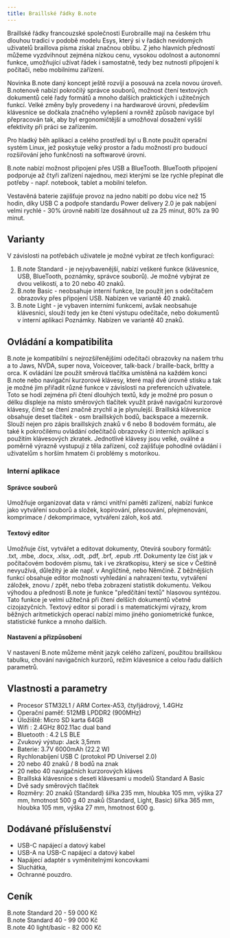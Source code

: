 ```yaml
---
title: Braillské řádky B.note
---
```


  
Braillské řádky francouzské společnosti Eurobraille mají na českém trhu dlouhou tradici v podobě modelu Esys, který si v řadách nevidomých uživatelů braillova písma získal značnou oblibu. Z jeho hlavních předností můžeme vyzdvihnout zejména nízkou cenu, vysokou odolnost a autonomní funkce, umožňující užívat  řádek i samostatně, tedy bez nutnosti připojení k počítači, nebo mobilnímu zařízení.

Novinka B.note daný koncept ještě rozvíjí a posouvá na zcela novou úroveň.
B.notenově nabízí pokročilý správce souborů, možnost čtení textových dokumentů celé řady formátů a mnoho dalších praktických i užitečných funkcí.
Velké změny byly provedeny i na hardwarové úrovni, především klávesnice se dočkala značného vylepšení a rovněž způsob navigace byl přepracován tak, aby byl ergonomičtější a umožňoval dosažení vyšší efektivity při práci se zařízením.

Pro hladký  běh aplikací a celého prostředí byl u B.note použit operační systém Linux, jež poskytuje velký prostor a  řadu možností pro budoucí rozšiřování jeho funkčnosti na softwarové úrovni.

B.note nabízí možnost připojení přes USB a BlueTooth.
BlueTooth připojení podporuje až čtyři zařízení najednou, mezi kterými se lze rychle přepínat dle potřeby - např. notebook, tablet a mobilní telefon.

Vestavěná baterie zajišťuje provoz na jedno nabití po dobu více než 15 hodin, díky USB C a podpoře standardu Power delivery 2.0 je pak nabíjení velmi rychlé - 30% úrovně nabití lze dosáhnout už za 25 minut, 80% za 90 minut.

## Varianty
V závislosti na potřebách uživatele je možné vybírat ze třech konfigurací:
1. B.note Standard - je nejvybavenější, nabízí veškeré funkce (klávesnice, USB, BlueTooth, poznámky, správce souborů).
Je možné vybýrat ze dvou velikostí, a to 20 nebo 40 znaků.
2. B.note Basic - neobsahuje interní funkce, lze použít jen s odečítačem obrazovky přes připojení USB. Nabízen ve variantě 40 znaků.
3. B.note Light - je vybaven interními funkcemi, avšak neobsahuje klávesnici, slouží tedy jen ke čtení výstupu odečítače, nebo dokumentů v interní aplikaci Poznámky.
Nabízen ve variantě 40 znaků.

## Ovládání a kompatibilita
B.note je kompatibilní s nejrozšířenějšími odečítači obrazovky na našem trhu a to  Jaws, NVDA, super nova, Voiceover, talk-back / braille-back,
brltty a orca.
K ovládání lze použít  směrová tlačítka umístěná na každém konci B.note nebo navigační kurzorové klávesy, které mají dvě úrovně stisku a tak je možné jim přiřadit různé funkce v závislosti na preferencích uživatele.
Toto se hodí zejména při čtení dlouhých textů, kdy je možné pro posun o délku displeje na místo  směrových tlačítek využít právě navigační kurzorové klávesy, čímž se čtení značně zrychlí a je plynulejší.
Braillská klávesnice obsahuje deset tlačítek - osm braillských bodů, backspace a mezerník. Slouží nejen pro zápis braillských znaků v 6 nebo 8 bodovém formátu, ale také k pokročilému ovládání odečítačů obrazovky či interních aplikací s použitím klávesových zkratek.
Jednotlivé klávesy jsou velké, oválné a poměrně výrazně vystupují z těla zařízení, což zajišťuje pohodlné ovládání i uživatelům s horším hmatem či problémy s motorikou.

### Interní aplikace
#### Správce souborů
Umožňuje organizovat data v rámci vnitřní paměti zařízení, nabízí funkce jako vytváření souborů a složek, kopírování, přesouvání, přejmenování, komprimace / dekomprimace, vytváření záloh, koš atd.

#### Textový editor
Umožňuje číst, vytvářet a editovat dokumenty, Otevírá soubory formátů: .txt, .mbe, .docx, .xlsx, .odt, .pdf, .brf, .epub .rtf.
Dokumenty lze číst jak v počítačovém bodovém písmu, tak i ve zkratkopisu, který se sice v Češtině nevyužívá, důležitý je ale např. v Angličtině, nebo Němčině.
Z běžnějších funkcí obsahuje editor možnosti vyhledání a nahrazení textu, vytváření záložek, znovu / zpět, nebo třeba zobrazení statistik dokumentu.
Velkou výhodou a předností B.note je funkce "předčítání textů" hlasovou syntézou. Tato funkce je velmi užitečná při čtení delších dokumentů včetně cizojazyčních.
Textový editor si poradí i s matematickými výrazy, krom běžných aritmetických operací nabízí mimo jiného  goniometrické funkce, statistické funkce a mnoho dalších.

#### Nastavení a přizpůsobení
V nastavení B.note můžeme měnit jazyk celého zařízení, použitou braillskou tabulku, chování navigačních kurzorů, režim klávesnice a celou řadu dalších parametrů.

## Vlastnosti a parametry
- Procesor STM32L1 / ARM Cortex-A53, čtyřjádrový, 1.4GHz
- Operační paměť: 512MB LPDDR2 (900MHz)
- Úložiště: Micro SD karta 64GB
- Wifi : 2.4GHz 802.11ac dual band
- Bluetooth : 4.2 LS BLE
- Zvukový výstup: Jack 3,5mm
- Baterie: 3.7V 6000mAh (22.2 W)
- Rychlonabíjení  USB C (protokol PD Universel 2.0)
- 20 nebo 40 znaků / 8 bodů na znak
- 20 nebo 40 navigačních kurzorových kláves
- Braillská klávesnice s deseti klávesami u modelů Standard A Basic
- Dvě sady směrových tlačítek
- Rozměry:
20 znaků (Standard)
šířka 235 mm, hloubka 105 mm, výška 27 mm, hmotnost 500 g
40 znaků (Standard, Light, Basic)
šířka 365 mm, hloubka 105 mm, výška 27 mm, hmotnost 600 g.

## Dodávané příslušenství
- USB-C napájecí a datový kabel
- USB-A na USB-C napájecí a datový kabel
- Napájecí adaptér s vyměnitelnými koncovkami
- Sluchátka,
- Ochranné pouzdro.

## Ceník
B.note Standard 20 - 59 000 Kč  
B.note Standard 40 - 99 000 Kč  
B.note 40 light/basic - 82 000 Kč